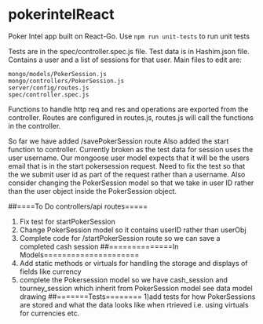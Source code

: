 # pokerintelReact
Poker Intel app built on React-Go.
Use `npm run unit-tests` to run unit tests

Tests are in the spec/controller.spec.js file.  Test data is in 
Hashim.json file.  Contains a user and a list of sessions for that
user.
Main files to edit are:
```
mongo/models/PokerSession.js
mongo/controllers/PokerSession.js
server/config/routes.js
spec/controller.spec.js
```

Functions to handle http req and res and operations are exported from
the controller.
Routes are configured in routes.js, routes.js will call the functions
in the controller.

So far we have added /savePokerSession route
Also added the start function to controller.  Currently broken as the
test data for session uses the user username.  Our mongoose user model
expects that it will be the users email that is in the start pokersession
request.  Need to fix the test so that the we submit user id as part of
the request rather than a username.  Also consider changing the PokerSession model so that we take in user ID rather than the user object inside the PokerSession object.

##====To Do controllers/api routes=====
1) Fix test for startPokerSession
2) Change PokerSession model so it contains userID rather than userObj
3) Complete code for /startPokerSession route so we can save a completed cash session
##==============In Models=====================
1) Add static methods or virtuals for handling the storage and displays of fields like currency
2) complete the Pokersession model so we have cash_session and tourney_session which inherit from PokerSession model see data model drawing
##=======Tests========
1)add tests for how PokerSessions are stored and what the data looks like when rtrieved i.e. using virtuals for currencies etc.



